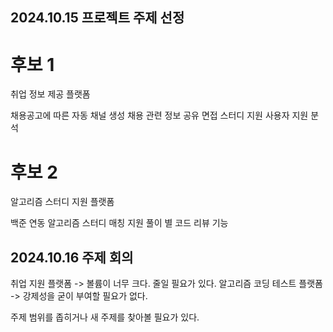 ## 2024.10.15 프로젝트 주제 선정

# 후보 1

취업 정보 제공 플랫폼

채용공고에 따른 자동 채널 생성
채용 관련 정보 공유
면접 스터디 지원
사용자 지원 분석

# 후보 2

알고리즘 스터디 지원 플랫폼

백준 연동
알고리즘 스터디 매칭 지원
풀이 별 코드 리뷰 기능 

## 2024.10.16 주제 회의
취업 지원 플랫폼 -> 볼륨이 너무 크다. 줄일 필요가 있다.
알고리즘 코딩 테스트 플랫폼 -> 강제성을 굳이 부여할 필요가 없다.

주제 범위를 좁히거나 새 주제를 찾아볼 필요가 있다.

